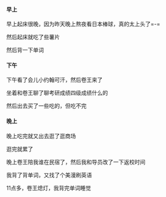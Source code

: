 #### 早上

早上起床很晚，因为昨天晚上熬夜看日本棒球，真的太上头了=-=

然后起床就吃了些薯片

然后背一下单词

#### 下午

下午看了会儿小约翰可汗，然后卷王来了

坐着和卷王聊了聊考研成绩四级成绩什么的

然后出去买了一些吃的，但吃不完

#### 晚上

晚上吃完就又出去逛了逛商场

逛完就累了

晚上卷王陪我谁在民宿了，然后我和导员改了一下返校时间

我背了背单词，又找了个美漫刷英语

11点多，卷王熄灯，我背完单词睡觉